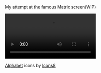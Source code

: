 My attempt at the famous Matrix screen(WIP)

![Via link](docs/screen_480p.mov)



<a target="_blank" href="https://icons8.com/icons/collections/qddojm0ynp6o1q4ecx8t">Alphabet</a> icons
by <a target="_blank" href="https://icons8.com">Icons8</a>
